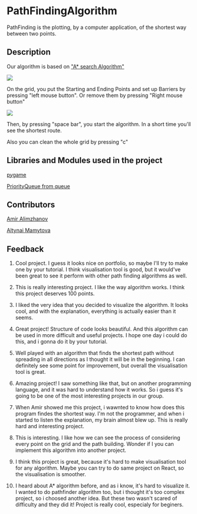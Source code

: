 # PathFindingAlgorithm
PathFinding is the plotting, by a computer application, of the shortest way between two points.
## Description
Our algorithm is based on ["A* search Algorithm"](https://en.wikipedia.org/wiki/A*_search_algorithm) 

![](https://github.com/renren-017/PathFindingAlgorithm/blob/main/ss1.PNG)

On the grid, you put the Starting and Ending Points and set up Barriers by pressing "left mouse button". Or remove them by pressing "Right mouse button"

![](https://github.com/renren-017/PathFindingAlgorithm/blob/main/ss2.PNG)

Then, by pressing "space bar", you start the algorithm. In a short time you'll see the shortest route.

Also you can clean the whole grid by pressing "c"

## Libraries and Modules used in the project
[pygame](https://pypi.org/project/pygame/)

[PriorityQueue from queue](https://docs.python.org/3/library/queue.html)


## Contributors
[Amir Alimzhanov](https://github.com/3xxxact)

[Altynai Mamytova](https://github.com/renren-017)


## Feedback

1. Cool project. I guess it looks nice on portfolio, so maybe I'll try to make one by your tutorial. I think visualisation tool is good, but it would've been great to see it perform with other path finding algorithms as well.

2. This is really interesting project. I like the way algorithm works. I think this project deserves 100 points.

3. I liked the very idea that you decided to visualize the algorithm. It looks cool, and with the explanation, everything is actually easier than it seems.

4. Great project! Structure of code looks beautiful. And this algorithm can be used in more difficult and useful projects. I hope one day i could do this, and i gonna do it by your tutorial. 

5. Well played with an algorithm that finds the shortest path without spreading in all directions as I thought it will be in the beginning. I can definitely see some point for improvement, but overall the visualisation tool is great.

6. Amazing project! I saw something like that, but on another programming language, and it was hard to understand how it works. So i guess it's going to be one of the most interesting projects in our group. 

7. When Amir showed me this project, i wawnted to know how does this program findes the shortest way. I'm not the programmer, and when i started to listen the explanation, my brain almost blew up. This is really hard and interesting project. 

8. This is interesting. I like how we can see the process of considering every point on the grid and the path building. Wonder if I you can implement this algorithm into another project.

9. I think this project is great, because it's hard to make visualisation tool for any algorithm. Maybe you can try to do same project on React, so the visualisation is smoother.

10. I heard about A* algorithm before, and as i know, it's hard to visualize it. I wanted to do pathfinder algorithm too, but i thought it's too complex project, so i choosed another idea. But these two wasn't scared of difficulty and they did it! Project is really cool, especialy for beginers.

